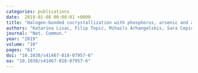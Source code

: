 ```yaml
---
categories: publications
date:  2019-01-08 00:00:01 +0000
title: "Halogen-bonded cocrystallization with phosphorus, arsenic and antimony acceptors"
authors: "Katarina Lisac, Filip Topić, Mihails Arhangelskis, Sara Cepić, Patrick A. Julien, Christopher W. Nickels, Andrew J. Morris, Tomislav Friščić & Dominik Cinčić"
journal: "Nat. Commun."
year: "2019"
volume: "10"
pages: "61"
doi: "10.1038/s41467-018-07957-6"
oa: "10.1038/s41467-018-07957-6"
---
```

